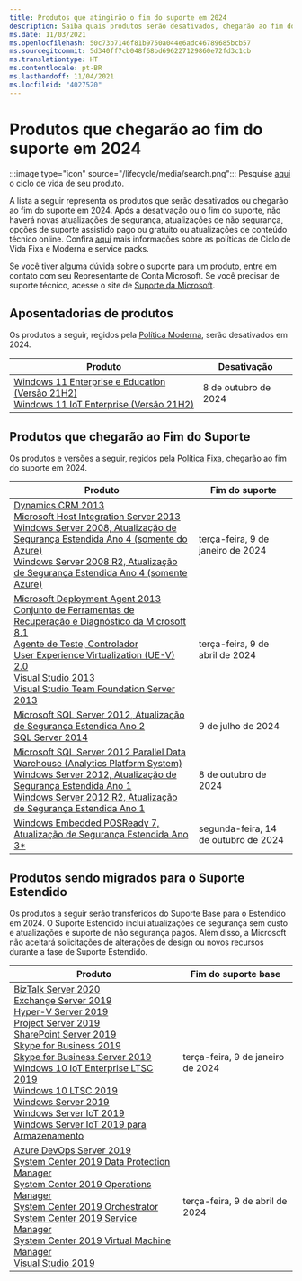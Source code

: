 ```yaml
---
title: Produtos que atingirão o fim do suporte em 2024
description: Saiba quais produtos serão desativados, chegarão ao fim do suporte ou serão transferidos do suporte base para o suporte estendido em 2024.
ms.date: 11/03/2021
ms.openlocfilehash: 50c73b7146f81b9750a044e6adc46789685bcb57
ms.sourcegitcommit: 5d340ff7cb048f68bd696227129860e72fd3c1cb
ms.translationtype: HT
ms.contentlocale: pt-BR
ms.lasthandoff: 11/04/2021
ms.locfileid: "4027520"
---
```

# <a name="products-ending-support-in-2024"></a>Produtos que chegarão ao fim do suporte em 2024

:::image type="icon" source="/lifecycle/media/search.png":::
Pesquise [aqui](/lifecycle/products/) o ciclo de vida de seu produto.

A lista a seguir representa os produtos que serão desativados ou chegarão ao fim do suporte em 2024. Após a desativação ou o fim do suporte, não haverá novas atualizações de segurança, atualizações de não segurança, opções de suporte assistido pago ou gratuito ou atualizações de conteúdo técnico online. Confira [aqui](/lifecycle/overview/product-end-of-support-overview) mais informações sobre as políticas de Ciclo de Vida Fixa e Moderna e service packs.

Se você tiver alguma dúvida sobre o suporte para um produto, entre em contato com seu Representante de Conta Microsoft. Se você precisar de suporte técnico, acesse o site de [Suporte da Microsoft](https://support.microsoft.com/contactus/?ws=support).

## <a name="product-retirements"></a>Aposentadorias de produtos

Os produtos a seguir, regidos pela [Política Moderna](/lifecycle/policies/modern), serão desativados em 2024.

| Produto | Desativação |
| --- | --- |
| [Windows 11 Enterprise e Education (Versão 21H2)](/lifecycle/products/windows-11-enterprise-and-education-version-21h2?branch=live)<br>[Windows 11 IoT Enterprise (Versão 21H2)](/lifecycle/products/windows-11-iot-enterprise-version-21h2?branch=live)<br> | 8 de outubro de 2024 |




## <a name="products-reaching-end-of-support"></a>Produtos que chegarão ao Fim do Suporte

Os produtos e versões a seguir, regidos pela [Política Fixa](/lifecycle/policies/fixed), chegarão ao fim do suporte em 2024.

| Produto | Fim do suporte |
| --- | --- |
| [Dynamics CRM 2013](/lifecycle/products/dynamics-crm-2013?branch=live)<br>[Microsoft Host Integration Server 2013](/lifecycle/products/microsoft-host-integration-server-2013?branch=live)<br>[Windows Server 2008, Atualização de Segurança Estendida Ano 4 (somente do Azure)](/lifecycle/products/windows-server-2008?branch=live)<br>[Windows Server 2008 R2, Atualização de Segurança Estendida Ano 4 (somente Azure)](/lifecycle/products/windows-server-2008-r2?branch=live)<br> | terça-feira, 9 de janeiro de 2024 |
| [Microsoft Deployment Agent 2013](/lifecycle/products/microsoft-deployment-agent-2013?branch=live)<br>[Conjunto de Ferramentas de Recuperação e Diagnóstico da Microsoft 8.1](/lifecycle/products/microsoft-diagnostics-and-recovery-toolset-81?branch=live)<br>[Agente de Teste, Controlador](/lifecycle/products/test-agent-controller?branch=live)<br>[User Experience Virtualization (UE-V) 2.0](/lifecycle/products/user-experience-virtualization-uev-20?branch=live)<br>[Visual Studio 2013](/lifecycle/products/visual-studio-2013?branch=live)<br>[Visual Studio Team Foundation Server 2013](/lifecycle/products/visual-studio-team-foundation-server-2013?branch=live)<br> | terça-feira, 9 de abril de 2024 |
| [Microsoft SQL Server 2012, Atualização de Segurança Estendida Ano 2](/lifecycle/products/microsoft-sql-server-2012?branch=live)<br>[SQL Server 2014](/lifecycle/products/sql-server-2014?branch=live)<br> | 9 de julho de 2024 |
| [Microsoft SQL Server 2012 Parallel Data Warehouse (Analytics Platform System)](/lifecycle/products/microsoft-sql-server-2012-parallel-data-warehouse-analytics-platform-system?branch=live)<br>[Windows Server 2012, Atualização de Segurança Estendida Ano 1](/lifecycle/products/windows-server-2012?branch=live)<br>[Windows Server 2012 R2, Atualização de Segurança Estendida Ano 1](/lifecycle/products/windows-server-2012-r2?branch=live)<br> | 8 de outubro de 2024 |
| [Windows Embedded POSReady 7, Atualização de Segurança Estendida Ano 3*](/lifecycle/products/windows-embedded-posready-7?branch=live)<br> | segunda-feira, 14 de outubro de 2024 |


## <a name="products-moving-to-extended-support"></a>Produtos sendo migrados para o Suporte Estendido

Os produtos a seguir serão transferidos do Suporte Base para o Estendido em 2024. O Suporte Estendido inclui atualizações de segurança sem custo e atualizações e suporte de não segurança pagos. Além disso, a Microsoft não aceitará solicitações de alterações de design ou novos recursos durante a fase de Suporte Estendido.

| Produto | Fim do suporte base |
| --- | --- |
| [BizTalk Server 2020](/lifecycle/products/biztalk-server-2020?branch=live)<br>[Exchange Server 2019](/lifecycle/products/exchange-server-2019?branch=live)<br>[Hyper-V Server 2019](/lifecycle/products/hyperv-server-2019?branch=live)<br>[Project Server 2019](/lifecycle/products/project-server-2019?branch=live)<br>[SharePoint Server 2019](/lifecycle/products/sharepoint-server-2019?branch=live)<br>[Skype for Business 2019](/lifecycle/products/skype-for-business-2019?branch=live)<br>[Skype for Business Server 2019](/lifecycle/products/skype-for-business-server-2019?branch=live)<br>[Windows 10 IoT Enterprise LTSC 2019](/lifecycle/products/windows-10-iot-enterprise-ltsc-2019?branch=live)<br>[Windows 10 LTSC 2019](/lifecycle/products/windows-10-ltsc-2019?branch=live)<br>[Windows Server 2019](/lifecycle/products/windows-server-2019?branch=live)<br>[Windows Server IoT 2019](/lifecycle/products/windows-server-iot-2019?branch=live)<br>[Windows Server IoT 2019 para Armazenamento](/lifecycle/products/windows-server-iot-2019-for-storage?branch=live)<br> | terça-feira, 9 de janeiro de 2024 |
| [Azure DevOps Server 2019](/lifecycle/products/azure-devops-server-2019?branch=live)<br>[System Center 2019 Data Protection Manager](/lifecycle/products/system-center-2019-data-protection-manager?branch=live)<br>[System Center 2019 Operations Manager](/lifecycle/products/system-center-2019-operations-manager?branch=live)<br>[System Center 2019 Orchestrator](/lifecycle/products/system-center-2019-orchestrator?branch=live)<br>[System Center 2019 Service Manager](/lifecycle/products/system-center-2019-service-manager?branch=live)<br>[System Center 2019 Virtual Machine Manager](/lifecycle/products/system-center-2019-virtual-machine-manager?branch=live)<br>[Visual Studio 2019](/lifecycle/products/visual-studio-2019?branch=live)<br> | terça-feira, 9 de abril de 2024 |
